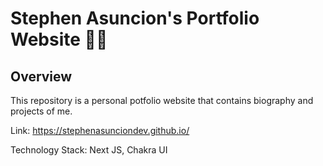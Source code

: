 # Stephen Asuncion's Portfolio Website 👨‍🚀

## Overview

This repository is a personal potfolio website that contains biography and projects of me.

Link: https://stephenasunciondev.github.io/

Technology Stack: Next JS, Chakra UI
